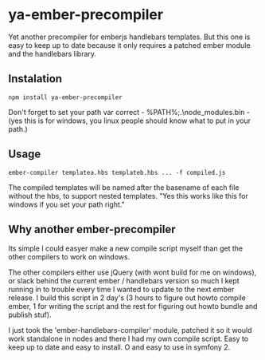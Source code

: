 ya-ember-precompiler
====================
Yet another precompiler for emberjs handlebars templates. But this one is easy to keep up to date because it only requires a patched ember module and the handlebars library.

Instalation
-----------
    npm install ya-ember-precompiler
	
Don't forget to set your path var correct - %PATH%;.\node_modules\.bin - (yes this is for windows, you linux people should know what to put in your path.)

Usage
-----
    ember-compiler templatea.hbs templateb.hbs ... -f compiled.js

The compiled templates will be named after the basename of each file without the hbs, to support nested templates. "Yes this works like this for windows if you set your path right."

Why another ember-precompiler
-----------------------------
Its simple I could easyer make a new compile script myself than get the other compilers to work on windows. 

The other compilers either use jQuery (with wont build for me on windows), or slack behind the current ember / handlebars version so much I kept running in to trouble every time I wanted to update to the next ember release. I build this script in 2 day's (3 hours to figure out howto compile ember, 1 for writing the script and the rest for figuring out howto bundle and publish stuf). 

I just took the 'ember-handlebars-compiler' module, patched it so it would work standalone in nodes and there I had my own compile script. Easy to keep up to date and easy to install. O and easy to use in symfony 2.